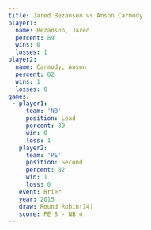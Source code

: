 ```yaml
---
title: Jared Bezanson vs Anson Carmody
player1:               
  name: Bezanson, Jared
  percent: 89          
  wins: 0              
  losses: 1            
player2:               
  name: Carmody, Anson 
  percent: 82          
  wins: 1              
  losses: 0            
games:
 - player1:        
     team: 'NB'    
     position: Lead
     percent: 89   
     win: 0        
     loss: 1       
   player2:          
     team: 'PE'      
     position: Second
     percent: 82     
     win: 1          
     loss: 0         
   event: Brier         
   year: 2015           
   draw: Round Robin(14)
   score: PE 8 - NB 4   
---
```

